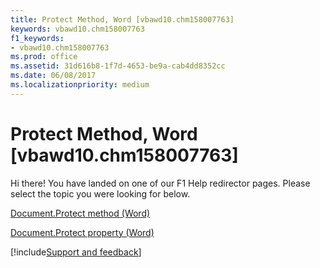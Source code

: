 ```yaml
---
title: Protect Method, Word [vbawd10.chm158007763]
keywords: vbawd10.chm158007763
f1_keywords:
- vbawd10.chm158007763
ms.prod: office
ms.assetid: 31d616b8-1f7d-4653-be9a-cab4dd8352cc
ms.date: 06/08/2017
ms.localizationpriority: medium
---
```



# Protect Method, Word [vbawd10.chm158007763]

Hi there! You have landed on one of our F1 Help redirector pages. Please select the topic you were looking for below.

[Document.Protect method (Word)](https://msdn.microsoft.com/library/727bafe9-48ea-6b2f-2262-778f66487cbd%28Office.15%29.aspx)

[Document.Protect property (Word)](https://msdn.microsoft.com/library/8269051e-7952-7dc0-c7d8-cbf5ff711e38%28Office.15%29.aspx)

[!include[Support and feedback](~/includes/feedback-boilerplate.md)]
